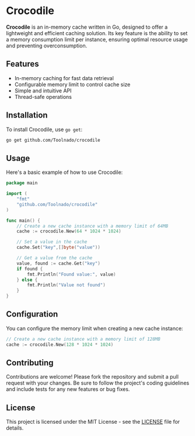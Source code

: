 # Crocodile

**Crocodile** is an in-memory cache written in Go, designed to offer a lightweight and efficient caching solution. Its key feature is the ability to set a memory consumption limit per instance, ensuring optimal resource usage and preventing overconsumption.

## Features

- In-memory caching for fast data retrieval
- Configurable memory limit to control cache size
- Simple and intuitive API
- Thread-safe operations

## Installation

To install Crocodile, use `go get`:

```bash
go get github.com/Toolnado/crocodile
```

## Usage

Here's a basic example of how to use Crocodile:

```go
package main

import (
    "fmt"
    "github.com/Toolnado/crocodile"
)

func main() {
    // Create a new cache instance with a memory limit of 64MB
    cache := crocodile.New(64 * 1024 * 1024)

    // Set a value in the cache
    cache.Set("key",[]byte("value"))

    // Get a value from the cache
    value, found := cache.Get("key")
    if found {
        fmt.Println("Found value:", value)
    } else {
        fmt.Println("Value not found")
    }
}
```

## Configuration

You can configure the memory limit when creating a new cache instance:

```go
// Create a new cache instance with a memory limit of 128MB
cache := crocodile.New(128 * 1024 * 1024)
```

## Contributing

Contributions are welcome! Please fork the repository and submit a pull request with your changes. Be sure to follow the project's coding guidelines and include tests for any new features or bug fixes.

## License

This project is licensed under the MIT License - see the [LICENSE](LICENSE) file for details.
